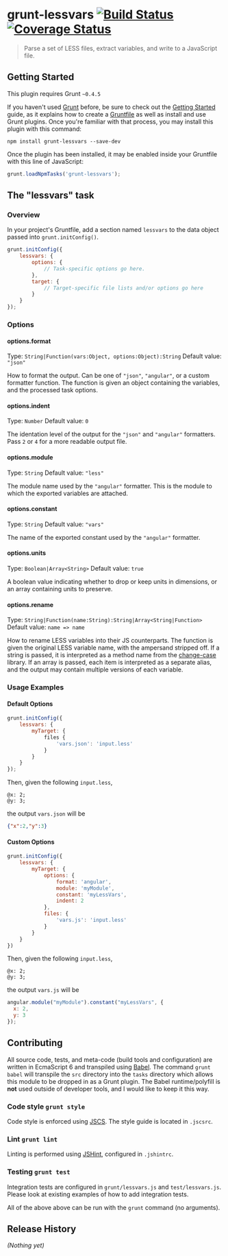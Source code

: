 # grunt-lessvars [![Build Status](https://travis-ci.org/aarki/grunt-lessvars.svg?branch=master)](https://travis-ci.org/aarki/grunt-lessvars) [![Coverage Status](https://coveralls.io/repos/aarki/grunt-fontcustom/badge.svg?branch=master&service=github)](https://coveralls.io/github/aarki/grunt-fontcustom?branch=master)

> Parse a set of LESS files, extract variables, and write to a JavaScript file.

## Getting Started
This plugin requires Grunt `~0.4.5`

If you haven't used [Grunt](http://gruntjs.com/) before, be sure to check out the
[Getting Started](http://gruntjs.com/getting-started) guide, as it explains how to create a
[Gruntfile](http://gruntjs.com/sample-gruntfile) as well as install and use Grunt plugins.
Once you're familiar with that process, you may install this plugin with this command:

```shell
npm install grunt-lessvars --save-dev
```

Once the plugin has been installed, it may be enabled inside your Gruntfile with this line of JavaScript:

```js
grunt.loadNpmTasks('grunt-lessvars');
```

## The "lessvars" task

### Overview
In your project's Gruntfile, add a section named `lessvars` to the data object passed into `grunt.initConfig()`.

```js
grunt.initConfig({
    lessvars: {
        options: {
            // Task-specific options go here.
        },
        target: {
            // Target-specific file lists and/or options go here
        }
    }
});
```

### Options

#### options.format
Type: `String|Function(vars:Object, options:Object):String`
Default value: `"json"`

How to format the output. Can be one of `"json"`, `"angular"`, or a custom formatter function. The function is given
an object containing the variables, and the processed task options.

#### options.indent
Type: `Number`
Default value: `0`

The identation level of the output for the `"json"` and `"angular"` formatters. Pass `2` or `4` for a more readable
output file.

#### options.module
Type: `String`
Default value: `"less"`

The module name used by the `"angular"` formatter. This is the module to which the exported variables are attached.
 
#### options.constant
Type: `String`
Default value: `"vars"`

The name of the exported constant used by the `"angular"` formatter.

#### options.units
Type: `Boolean|Array<String>`
Default value: `true`

A boolean value indicating whether to drop or keep units in dimensions, or an array containing units to preserve.

#### options.rename
Type: `String|Function(name:String):String|Array<String|Function>`
Default value: `name => name`

How to rename LESS variables into their JS counterparts. The function is given the original LESS variable name, with
the ampersand stripped off. If a string is passed, it is interpreted as a method name from the
[change-case](https://www.npmjs.com/package/change-case) library. If an array is passed, each item is interpreted as a
separate alias, and the output may contain multiple versions of each variable.

### Usage Examples

#### Default Options
```js
grunt.initConfig({
    lessvars: {
        myTarget: {
            files {
                'vars.json': 'input.less'
            }
        }
    }
});
```

Then, given the following `input.less`,
```less
@x: 2;
@y: 3;
```
the output `vars.json` will be
```json
{"x":2,"y":3}
```

#### Custom Options
```js
grunt.initConfig({
    lessvars: {
        myTarget: {
            options: {
                format: 'angular',
                module: 'myModule',
                constant: 'myLessVars',
                indent: 2
            },
            files: {
                'vars.js': 'input.less'
            }
        }
    }
})
```

Then, given the following `input.less`,
```less
@x: 2;
@y: 3;
```
the output `vars.js` will be
```js
angular.module("myModule").constant("myLessVars", {
  x: 2,
  y: 3
});
```

## Contributing

All source code, tests, and meta-code (build tools and configuration) are written in EcmaScript 6 and transpiled using
[Babel](http://babeljs.io/). The command `grunt babel` will transpile the `src` directory into the `tasks` directory
which allows this module to be dropped in as a Grunt plugin. The Babel runtime/polyfill is **not** used outside of
developer tools, and I would like to keep it this way.

### Code style `grunt style`
Code style is enforced using [JSCS](http://jscs.info/). The style guide is located in `.jscsrc`.

### Lint `grunt lint`
Linting is performed using [JSHint](http://jshint.com/), configured in `.jshintrc`.

### Testing `grunt test`
Integration tests are configured in `grunt/lessvars.js` and `test/lessvars.js`. Please look at existing examples of how
to add integration tests.

All of the above above can be run with the `grunt` command (no arguments).

## Release History
_(Nothing yet)_
